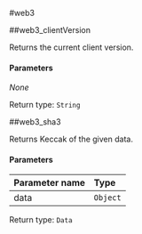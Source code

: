 #web3

##web3\_clientVersion

Returns the current client version. 

#### **Parameters**

_None_

Return type: `String`

##web3\_sha3

Returns Keccak of the given data. 

#### **Parameters**

| Parameter name | Type |
| :--- | :--- |
| data | `Object` |

Return type: `Data`

